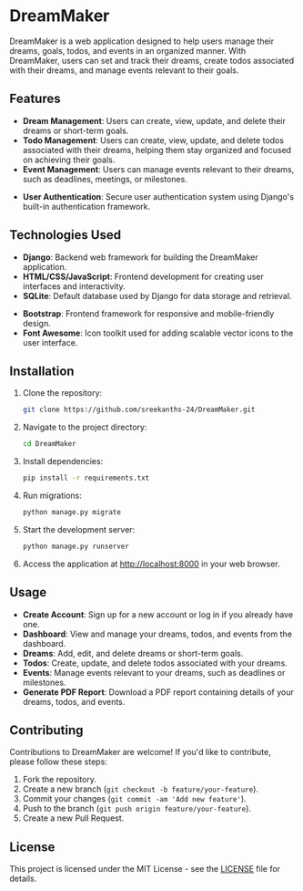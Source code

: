 # DreamMaker

DreamMaker is a web application designed to help users manage their dreams, goals, todos, and events in an organized manner. With DreamMaker, users can set and track their dreams, create todos associated with their dreams, and manage events relevant to their goals.

## Features

- **Dream Management**: Users can create, view, update, and delete their dreams or short-term goals.
- **Todo Management**: Users can create, view, update, and delete todos associated with their dreams, helping them stay organized and focused on achieving their goals.
- **Event Management**: Users can manage events relevant to their dreams, such as deadlines, meetings, or milestones.
<!-- - **PDF Reports**: Generate PDF reports containing details of the user's dreams, todos, and events for offline viewing or printing. -->
- **User Authentication**: Secure user authentication system using Django's built-in authentication framework.

## Technologies Used

- **Django**: Backend web framework for building the DreamMaker application.
- **HTML/CSS/JavaScript**: Frontend development for creating user interfaces and interactivity.
- **SQLite**: Default database used by Django for data storage and retrieval.
<!-- - **PyGObject**: Python bindings for the GTK library, used for generating PDF reports. -->
- **Bootstrap**: Frontend framework for responsive and mobile-friendly design.
- **Font Awesome**: Icon toolkit used for adding scalable vector icons to the user interface.

## Installation

1. Clone the repository:

   ```bash
   git clone https://github.com/sreekanths-24/DreamMaker.git
   ```

2. Navigate to the project directory:

   ```bash
   cd DreamMaker
   ```

3. Install dependencies:

   ```bash
   pip install -r requirements.txt
   ```

4. Run migrations:

   ```bash
   python manage.py migrate
   ```

5. Start the development server:

   ```bash
   python manage.py runserver
   ```

6. Access the application at [http://localhost:8000](http://localhost:8000) in your web browser.

## Usage

- **Create Account**: Sign up for a new account or log in if you already have one.
- **Dashboard**: View and manage your dreams, todos, and events from the dashboard.
- **Dreams**: Add, edit, and delete dreams or short-term goals.
- **Todos**: Create, update, and delete todos associated with your dreams.
- **Events**: Manage events relevant to your dreams, such as deadlines or milestones.
- **Generate PDF Report**: Download a PDF report containing details of your dreams, todos, and events.

## Contributing

Contributions to DreamMaker are welcome! If you'd like to contribute, please follow these steps:

1. Fork the repository.
2. Create a new branch (`git checkout -b feature/your-feature`).
3. Commit your changes (`git commit -am 'Add new feature'`).
4. Push to the branch (`git push origin feature/your-feature`).
5. Create a new Pull Request.

## License

This project is licensed under the MIT License - see the [LICENSE](LICENSE) file for details.
